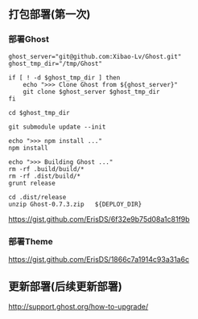 ## 打包部署(第一次)

### 部署Ghost

```
ghost_server="git@github.com:Xibao-Lv/Ghost.git"
ghost_tmp_dir="/tmp/Ghost"

if [ ! -d $ghost_tmp_dir ] then
    echo ">>> Clone Ghost from ${ghost_server}"
    git clone $ghost_server $ghost_tmp_dir
fi

cd $ghost_tmp_dir

git submodule update --init

echo ">>> npm install ..."
npm install

echo ">>> Building Ghost ..."
rm -rf .build/build/*
rm -rf .dist/build/*
grunt release

cd .dist/release
unzip Ghost-0.7.3.zip   ${DEPLOY_DIR}

```


https://gist.github.com/ErisDS/6f32e9b75d08a1c81f9b


### 部署Theme

https://gist.github.com/ErisDS/1866c7a1914c93a31a6c



## 更新部署(后续更新部署)


http://support.ghost.org/how-to-upgrade/
